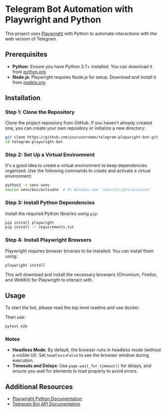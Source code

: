 # Telegram Bot Automation with Playwright and Python

This project uses [Playwright](https://playwright.dev/python/docs/intro) with Python to automate interactions with the web version of Telegram.

## Prerequisites

- **Python**: Ensure you have Python 3.7+ installed. You can download it from [python.org](https://www.python.org/).
- **Node.js**: Playwright requires Node.js for setup. Download and install it from [nodejs.org](https://nodejs.org/).

## Installation

### Step 1: Clone the Repository

Clone the project repository from GitHub. If you haven't already created one, you can create your own repository or initialize a new directory:

```bash
git clone https://github.com/yourusername/telegram-playwright-bot.git
cd telegram-playwright-bot
```

### Step 2: Set Up a Virtual Environment

It's a good idea to create a virtual environment to keep dependencies organized. Use the following commands to create and activate a virtual environment:

```bash
python3 -m venv venv
source venv/bin/activate  # On Windows use `venv\Scripts\activate`
```

### Step 3: Install Python Dependencies

Install the required Python libraries using `pip`:

```bash
pip install playwright
pip install -r requirements.txt
```

### Step 4: Install Playwright Browsers

Playwright requires browser binaries to be installed. You can install them using:

```bash
playwright install
```

This will download and install the necessary browsers (Chromium, Firefox, and WebKit) for Playwright to interact with.

## Usage

To start the bot, please read the top level readme and use docker.

Then use:

```bash
pytest e2e
```

### Notes

- **Headless Mode**: By default, the browser runs in headless mode (without a visible UI). Set `headless=False` to see the browser window during execution.
- **Timeouts and Delays**: Use `page.wait_for_timeout()` for delays, and ensure you wait for elements to load properly to avoid errors.

## Additional Resources

- [Playwright Python Documentation](https://playwright.dev/python/docs/intro)
- [Telegram Bot API Documentation](https://core.telegram.org/bots/api)